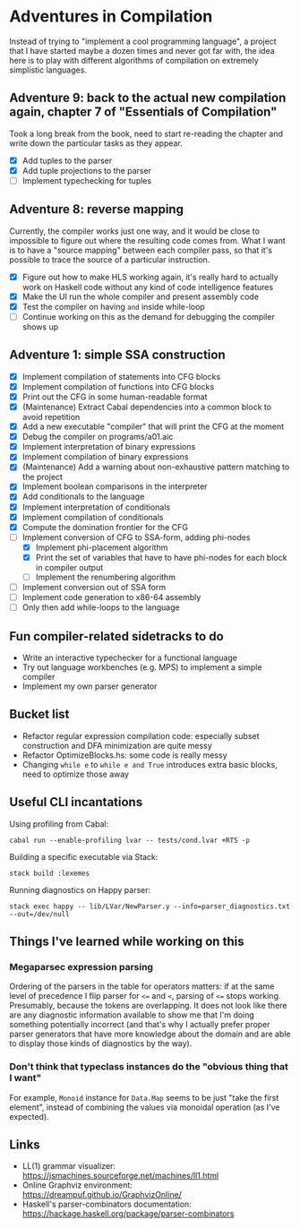 # Adventures in Compilation

Instead of trying to "implement a cool programming language", a project that I have started maybe a dozen times and never got far with, the idea here is to play with different algorithms of compilation on extremely simplistic languages.

## Adventure 9: back to the actual new compilation again, chapter 7 of "Essentials of Compilation"

Took a long break from the book, need to start re-reading the chapter and write down the particular tasks as they appear.

- [x] Add tuples to the parser
- [x] Add tuple projections to the parser
- [ ] Implement typechecking for tuples

## Adventure 8: reverse mapping

Currently, the compiler works just one way, and it would be close to impossible to figure out where the resulting code comes from. What I want is to have a "source mapping" between each compiler pass, so that it's possible to trace the source of a particular instruction.

- [x] Figure out how to make HLS working again, it's really hard to actually work on Haskell code without any kind of code intelligence features
- [x] Make the UI run the whole compiler and present assembly code
- [x] Test the compiler on having `and` inside while-loop
- [ ] Continue working on this as the demand for debugging the compiler shows up

## Adventure 1: simple SSA construction

- [x] Implement compilation of statements into CFG blocks
- [x] Implement compilation of functions into CFG blocks
- [x] Print out the CFG in some human-readable format
- [x] (Maintenance) Extract Cabal dependencies into a common block to avoid repetition
- [x] Add a new executable "compiler" that will print the CFG at the moment
- [x] Debug the compiler on programs/a01.aic
- [x] Implement interpretation of binary expressions
- [x] Implement compilation of binary expressions
- [x] (Maintenance) Add a warning about non-exhaustive pattern matching to the project
- [x] Implement boolean comparisons in the interpreter
- [x] Add conditionals to the language
- [x] Implement interpretation of conditionals
- [x] Implement compilation of conditionals
- [x] Compute the domination frontier for the CFG
- [ ] Implement conversion of CFG to SSA-form, adding phi-nodes
  - [x] Implement phi-placement algorithm
  - [x] Print the set of variables that have to have phi-nodes for each block in compiler output
  - [ ] Implement the renumbering algorithm
- [ ] Implement conversion out of SSA form
- [ ] Implement code generation to x86-64 assembly
- [ ] Only then add while-loops to the language

## Fun compiler-related sidetracks to do

- Write an interactive typechecker for a functional language
- Try out language workbenches (e.g. MPS) to implement a simple compiler
- Implement my own parser generator

## Bucket list

- Refactor regular expression compilation code: especially subset construction and DFA minimization are quite messy
- Refactor OptimizeBlocks.hs: some code is really messy
- Changing `while e` to `while e and True` introduces extra basic blocks, need to optimize those away

## Useful CLI incantations

Using profiling from Cabal:

```
cabal run --enable-profiling lvar -- tests/cond.lvar +RTS -p
```

Building a specific executable via Stack:

```
stack build :lexemes
```

Running diagnostics on Happy parser:

```
stack exec happy -- lib/LVar/NewParser.y --info=parser_diagnostics.txt --out=/dev/null
```

## Things I've learned while working on this

### Megaparsec expression parsing

Ordering of the parsers in the table for operators matters: if at the same level of precedence I flip parser for `<=` and `<`, parsing of `<=` stops working. Presumably, because the tokens are overlapping. It does not look like there are any diagnostic information available to show me that I'm doing something potentially incorrect (and that's why I actually prefer proper parser generators that have more knowledge about the domain and are able to display those kinds of diagnostics by the way).

### Don't think that typeclass instances do the "obvious thing that I want"

For example, `Monoid` instance for `Data.Map` seems to be just "take the first element", instead of combining the values via monoidal operation (as I've expected).

## Links

* LL(1) grammar visualizer: https://jsmachines.sourceforge.net/machines/ll1.html
* Online Graphviz environment: https://dreampuf.github.io/GraphvizOnline/
* Haskell's parser-combinators documentation: https://hackage.haskell.org/package/parser-combinators
